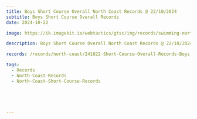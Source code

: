 ```yaml
---
title: Boys Short Course Overall North Coast Records @ 22/10/2024
subtitle: Boys Short Course Overall Records
date: 2024-10-22

image: https://ik.imagekit.io/webtactics/gtsc/img/records/swimming-north-coast-400x600.jpg

description: Boys Short Course Overall North Coast Records @ 22/10/2024

records: /records/north-coast/241022-Short-Course-Overall-Records-Boys.pdf

tags:
  - Records
  - North-Coast-Records
  - North-Coast-Short-Course-Records





---
```





